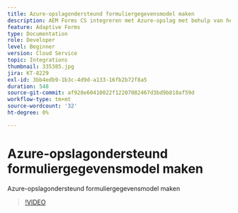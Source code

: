 ```yaml
---
title: Azure-opslagondersteund formuliergegevensmodel maken
description: AEM Forms CS integreren met Azure-opslag met behulp van het formuliergegevensmodel
feature: Adaptive Forms
type: Documentation
role: Developer
level: Beginner
version: Cloud Service
topic: Integrations
thumbnail: 335385.jpg
jira: KT-8229
exl-id: 3bb4edb9-1b3c-4d9d-a133-16fb2b72f8a5
duration: 548
source-git-commit: af928e60410022f12207082467d3bd9b818af59d
workflow-type: tm+mt
source-wordcount: '32'
ht-degree: 0%

---
```


# Azure-opslagondersteund formuliergegevensmodel maken

Azure-opslagondersteund formuliergegevensmodel maken

>[!VIDEO](https://video.tv.adobe.com/v/335385?quality=12&learn=on)
